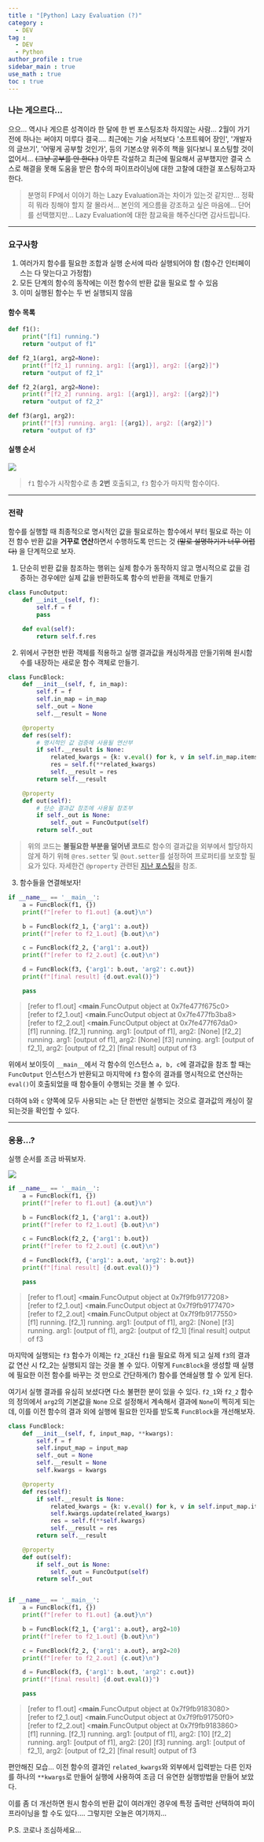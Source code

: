 ```yaml
---
title : "[Python] Lazy Evaluation (?)"
category :
  - DEV
tag :
  - DEV
  - Python
author_profile : true
sidebar_main : true
use_math : true
toc : true
---
```


### 나는 게으르다...

으으... 역시나 게으른 성격이라 한 달에 한 번 포스팅조차 하지않는 사람... 2월이 가기 전에 하나는 써야지 미루다 결국....
최근에는 기술 서적보다 '소프트웨어 장인', '개발자의 글쓰기', '어떻게 공부할 것인가', 등의 기본소양 위주의 책을 읽다보니 포스팅할 것이 없어서... ~~(그냥 공부를 안 한다.)~~
아무튼 각설하고 최근에 필요해서 공부했지만 결국 스스로 해결을 못해 도움을 받은 함수의 파이프라이닝에 대한 고찰에 대한걸 포스팅하고자 한다.

> 분명히 FP에서 이야기 하는 Lazy Evaluation과는 차이가 있는것 같지만... 정확히 뭐라 칭해야 할지 잘 몰라서... 본인의 게으름을 강조하고 싶은 마음에... 단어를 선택했지만... Lazy Evaluation에 대한 참교육을 해주신다면 감사드립니다.

---

### 요구사항

1. 여러가지 함수를 필요한 조합과 실행 순서에 따라 실행되어야 함 (함수간 인터페이스는 다 맞는다고 가정함)
2. 모든 단계의 함수의 동작에는 이전 함수의 반환 값을 필요로 할 수 있음
3. 이미 실행된 함수는 두 번 실행되지 않음

#### 함수 목록
```python
def f1():
    print("[f1] running.")
    return "output of f1"

def f2_1(arg1, arg2=None):
    print(f"[f2_1] running. arg1: [{arg1}], arg2: [{arg2}]")
    return "output of f2_1"

def f2_2(arg1, arg2=None):
    print(f"[f2_2] running. arg1: [{arg1}], arg2: [{arg2}]")
    return "output of f2_2"

def f3(arg1, arg2):
    print(f"[f3] running. arg1: [{arg1}], arg2: [{arg2}]")
    return "output of f3"
```

#### 실행 순서
[![](https://mermaid.ink/img/eyJjb2RlIjoiZ3JhcGggTFJcblx0ZjEgLS0-IGYyXzFcbiAgZjEgLS0-IGYyXzJcbiAgZjJfMSAtLT4gZjNcbiAgZjJfMiAtLT4gZjMiLCJtZXJtYWlkIjp7InRoZW1lIjoiZGVmYXVsdCJ9LCJ1cGRhdGVFZGl0b3IiOmZhbHNlfQ)](https://mermaid-js.github.io/mermaid-live-editor/#/edit/eyJjb2RlIjoiZ3JhcGggTFJcblx0ZjEgLS0-IGYyXzFcbiAgZjEgLS0-IGYyXzJcbiAgZjJfMSAtLT4gZjNcbiAgZjJfMiAtLT4gZjMiLCJtZXJtYWlkIjp7InRoZW1lIjoiZGVmYXVsdCJ9LCJ1cGRhdGVFZGl0b3IiOmZhbHNlfQ)

> `f1` 함수가 시작함수로 총 **2번** 호출되고, `f3` 함수가 마지막 함수이다.
---

### 전략

함수를 실행할 때 최종적으로 명시적인 값을 필요로하는 함수에서 부터 필요로 하는 이전 함수 반환 값을 **거꾸로 연산**하면서 수행하도록 만드는 것 ~~(말로 설명하기가 너무 어렵다)~~ 을 단계적으로 보자.

1. 단순히 반환 값을 참조하는 행위는 실제 함수가 동작하지 않고 명시적으로 값을 검증하는 경우에만 실제 값을 반환하도록 함수의 반환을 객체로 만들기

```python
class FuncOutput:
    def __init__(self, f):
        self.f = f
        pass

    def eval(self):
        return self.f.res
```

2. 위에서 구현한 반환 객체를 적용하고 실행 결과값을 캐싱하게끔 만들기위해 원시함수를 내장하는 새로운 함수 객체로 만들기.

```python
class FuncBlock:
    def __init__(self, f, in_map):
        self.f = f
        self.in_map = in_map
        self._out = None
        self.__result = None

    @property
    def res(self):
        # 명시적인 값 검증에 사용될 연산부
        if self.__result is None:
            related_kwargs = {k: v.eval() for k, v in self.in_map.items()}
            res = self.f(**related_kwargs)
            self.__result = res
        return self.__result

    @property
    def out(self):
        # 단순 결과값 참조에 사용될 참조부
        if self._out is None:
            self._out = FuncOutput(self)
        return self._out
```

> 위의 코드는 **불필요한 부분을 덜어낸 코드**로 함수의 결과값을 외부에서 할당하지 않게 하기 위해 `@res.setter` 및 `@out.setter`를 설정하여 프로퍼티를 보호할 필요가 있다. 자세한건 `@property` 관련된 [지난 포스팅](https://dopingcat.github.io/dev/003/)을 참조.

3. 함수들을 연결해보자!
```python
if __name__ == '__main__':
    a = FuncBlock(f1, {})
    print(f"[refer to f1.out] {a.out}\n")

    b = FuncBlock(f2_1, {'arg1': a.out})
    print(f"[refer to f2_1.out] {b.out}\n")

    c = FuncBlock(f2_2, {'arg1': a.out})
    print(f"[refer to f2_2.out] {c.out}\n")

    d = FuncBlock(f3, {'arg1': b.out, 'arg2': c.out})
    print(f"[final result] {d.out.eval()}")

    pass
```
> [refer to f1.out] <__main__.FuncOutput object at 0x7fe477f675c0> <br>
[refer to f2_1.out] <__main__.FuncOutput object at 0x7fe477fb3ba8> <br>
[refer to f2_2.out] <__main__.FuncOutput object at 0x7fe477f67da0> <br>
[f1] running.
[f2_1] running. arg1: [output of f1], arg2: [None]
[f2_2] running. arg1: [output of f1], arg2: [None]
[f3] running. arg1: [output of f2_1], arg2: [output of f2_2]
[final result] output of f3

위에서 보이듯이 `__main__`에서 각 함수의 인스턴스 `a, b, c`에 결과값을 참조 할 때는 `FuncOutput` 인스턴스가 반환되고 마지막에 `f3` 함수의 결과를 명시적으로 연산하는 `eval()`이 호출되었을 때 함수들이 수행되는 것을 볼 수 있다.

더하여 `b`와 `c` 양쪽에 모두 사용되는 `a`는 단 한번만 실행되는 것으로 결과값의 캐싱이 잘 되는것을 확인할 수 있다.

---

### 응용...?

실행 순서를 조금 바꿔보자.

[![](https://mermaid.ink/img/eyJjb2RlIjoiZ3JhcGggTFJcblx0ZjEgLS0-IGYyXzFcbiAgZjJfMSAtLT4gZjJfMlxuICBmMl8xIC0tPiBmM1xuICBmMSAtLT4gZjMiLCJtZXJtYWlkIjp7InRoZW1lIjoiZGVmYXVsdCJ9LCJ1cGRhdGVFZGl0b3IiOmZhbHNlfQ)](https://mermaid-js.github.io/mermaid-live-editor/#/edit/eyJjb2RlIjoiZ3JhcGggTFJcblx0ZjEgLS0-IGYyXzFcbiAgZjJfMSAtLT4gZjJfMlxuICBmMl8xIC0tPiBmM1xuICBmMSAtLT4gZjMiLCJtZXJtYWlkIjp7InRoZW1lIjoiZGVmYXVsdCJ9LCJ1cGRhdGVFZGl0b3IiOmZhbHNlfQ)

```python
if __name__ == '__main__':
    a = FuncBlock(f1, {})
    print(f"[refer to f1.out] {a.out}\n")

    b = FuncBlock(f2_1, {'arg1': a.out})
    print(f"[refer to f2_1.out] {b.out}\n")

    c = FuncBlock(f2_2, {'arg1': b.out})
    print(f"[refer to f2_2.out] {c.out}\n")

    d = FuncBlock(f3, {'arg1': a.out, 'arg2': b.out})
    print(f"[final result] {d.out.eval()}")

    pass
```
> [refer to f1.out] <__main__.FuncOutput object at 0x7f9fb9177208> <br>
[refer to f2_1.out] <__main__.FuncOutput object at 0x7f9fb9177470> <br>
[refer to f2_2.out] <__main__.FuncOutput object at 0x7f9fb9177550> <br>
[f1] running.
[f2_1] running. arg1: [output of f1], arg2: [None]
[f3] running. arg1: [output of f1], arg2: [output of f2_1]
[final result] output of f3

마지막에 실행되는 `f3` 함수가 이제는 `f2_2`대신 `f1`을 필요로 하게 되고 실제 `f3`의 결과 값 연산 시 f2_2는 실행되지 않는 것을 볼 수 있다. 이렇게 `FuncBlock`을 생성할 때 실행에 필요한 이전 함수를 바꾸는 것 만으로 간단하게(?) 함수를 연쇄실행 할 수 있게 된다.

여기서 실행 결과를 유심히 보셨다면 다소 불편한 분이 있을 수 있다. `f2_1`와 `f2_2` 함수의 정의에서 `arg2`의 기본값을 `None` 으로 설정해서 계속해서 결과에 `None`이 찍히게 되는데, 이를 이전 함수의 결과 외에 실행에 필요한 인자를 받도록 `FuncBlock`을 개선해보자.

```python
class FuncBlock:
    def __init__(self, f, input_map, **kwargs):
        self.f = f
        self.input_map = input_map
        self._out = None
        self.__result = None
        self.kwargs = kwargs

    @property
    def res(self):
        if self.__result is None:
            related_kwargs = {k: v.eval() for k, v in self.input_map.items()}
            self.kwargs.update(related_kwargs)
            res = self.f(**self.kwargs)
            self.__result = res
        return self.__result

    @property
    def out(self):
        if self._out is None:
            self._out = FuncOutput(self)
        return self._out


if __name__ == '__main__':
    a = FuncBlock(f1, {})
    print(f"[refer to f1.out] {a.out}\n")

    b = FuncBlock(f2_1, {'arg1': a.out}, arg2=10)
    print(f"[refer to f2_1.out] {b.out}\n")

    c = FuncBlock(f2_2, {'arg1': a.out}, arg2=20)
    print(f"[refer to f2_2.out] {c.out}\n")

    d = FuncBlock(f3, {'arg1': b.out, 'arg2': c.out})
    print(f"[final result] {d.out.eval()}")

    pass
```
> [refer to f1.out] <__main__.FuncOutput object at 0x7f9fb9183080> <br>
[refer to f2_1.out] <__main__.FuncOutput object at 0x7f9fb91750f0> <br>
[refer to f2_2.out] <__main__.FuncOutput object at 0x7f9fb9183860> <br>
[f1] running.
[f2_1] running. arg1: [output of f1], arg2: [10]
[f2_2] running. arg1: [output of f1], arg2: [20]
[f3] running. arg1: [output of f2_1], arg2: [output of f2_2]
[final result] output of f3

편안해진 모습...  이전 함수의 결과인 `related_kwargs`와 외부에서 입력받는 다른 인자를 하나의 `**kwargs`로 만들어 실행에 사용하여 조금 더 유연한 실행방법을 만들어 보았다.

이를 좀 더 개선하면 원시 함수의 반환 값이 여러개인 경우에 특정 출력만 선택하여 파이프라이닝을 할 수도 있다.... 그렇지만 오늘은 여기까지...

P.S. 코로나 조심하세요...